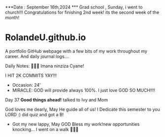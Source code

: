 ***Date : September 16th,2024 *** Grad school , Sunday, i went to church!!! Congratulations for finishing 2nd week! its the second week of the month!
# RolandeU.github.io

A portfolio GitHub webpage with a few bits of my work throughout my career. And daily journal logs....

Daily Notes:
💚🙏🏾 Imana ninziza Cyane! 

I HIT 2K COMMITS YAY!!!

- Occasion: 24'
- MIRACLE: GOD will provide always 100%. I just love GOD SO MUCH!!!!

Day 37 **Good things ahead!** talked to Ivy and Mom

God loves me dearly, May He guide all of  us!
I Dedicate this semester to you LORD :)
did quiz and got a B!

- Got my new lappy, May GOD Bless my work!new opportunities knocking...
I went on a walk 💚💚💚
  
